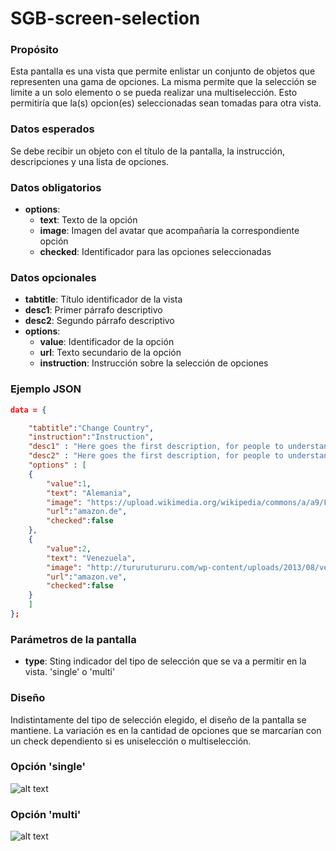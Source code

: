 # SGB-screen-selection
### Propósito

Esta pantalla es una vista que permite enlistar un conjunto de objetos que representen una gama de opciones. La misma permite que la selección se limite a un solo elemento o se pueda realizar una multiselección. Esto permitiría que la(s) opcion(es) seleccionadas sean tomadas para otra vista.

### Datos esperados

Se debe recibir un objeto con el título de la pantalla, la instrucción, descripciones y una lista de opciones.

### Datos obligatorios
* **options**:
	* **text**:  Texto de la opción
	* **image**: Imagen del avatar que acompañaría la correspondiente opción
	* **checked**: Identificador para las opciones seleccionadas

### Datos opcionales

* **tabtitle**: Título identificador de la vista
* **desc1**: Primer párrafo descriptivo
* **desc2**: Segundo párrafo descriptivo
* **options**:
	* **value**: Identificador de la opción
	* **url**: Texto secundario de la opción
	* **instruction**: Instrucción sobre la selección de opciones

### Ejemplo JSON

```json
data = {

	"tabtitle":"Change Country",
	"instruction":"Instruction",
	"desc1" : "Here goes the first description, for people to understand that this is a screen for something relevant, which I still don't know.",
	"desc2" : "Here goes the first description, for people to understand that this is a screen for something relevant, which I still don't know.",
	"options" : [
    {
    	"value":1,
        "text": "Alemania",
        "image": "https://upload.wikimedia.org/wikipedia/commons/a/a9/Flag_of_Germany_as_seen_in_Tagesschau.jpg",
        "url":"amazon.de",
        "checked":false
    },
    {
    	"value":2,
        "text": "Venezuela",
        "image": "http://tururutururu.com/wp-content/uploads/2013/08/venezuela-8-stars-5-x-3-flag-4064-pekm1000x650ekm-720x375.jpg",
        "url":"amazon.ve",
        "checked":false
    }
	]
}; 
```

### Parámetros de la pantalla

* **type**: Sting indicador del tipo de selección que se va a permitir en la vista. 'single' o 'multi'

### Diseño

Indistintamente del tipo de selección elegido, el diseño de la pantalla se mantiene. La variación es en la cantidad de opciones que se marcarían con un check dependiento si es uniselección o multiselección.

### Opción 'single'

![alt text](http://i325.photobucket.com/albums/k362/gbsojo/single-selection_zpsfpcf3va0.png "Single Selection")

### Opción 'multi'

![alt text](http://i325.photobucket.com/albums/k362/gbsojo/multiselection_zps0qop9kfh.png "Multiselection")

